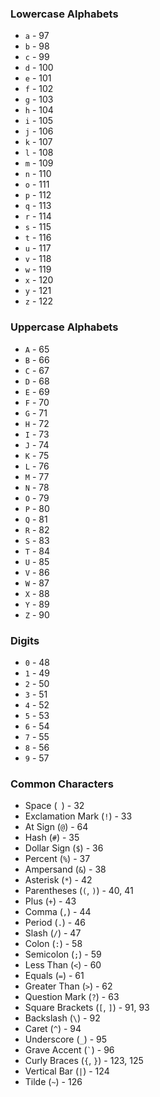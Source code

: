 
### Lowercase Alphabets

- `a` - 97
- `b` - 98
- `c` - 99
- `d` - 100
- `e` - 101
- `f` - 102
- `g` - 103
- `h` - 104
- `i` - 105
- `j` - 106
- `k` - 107
- `l` - 108
- `m` - 109
- `n` - 110
- `o` - 111
- `p` - 112
- `q` - 113
- `r` - 114
- `s` - 115
- `t` - 116
- `u` - 117
- `v` - 118
- `w` - 119
- `x` - 120
- `y` - 121
- `z` - 122

### Uppercase Alphabets

- `A` - 65
- `B` - 66
- `C` - 67
- `D` - 68
- `E` - 69
- `F` - 70
- `G` - 71
- `H` - 72
- `I` - 73
- `J` - 74
- `K` - 75
- `L` - 76
- `M` - 77
- `N` - 78
- `O` - 79
- `P` - 80
- `Q` - 81
- `R` - 82
- `S` - 83
- `T` - 84
- `U` - 85
- `V` - 86
- `W` - 87
- `X` - 88
- `Y` - 89
- `Z` - 90

### Digits

- `0` - 48
- `1` - 49
- `2` - 50
- `3` - 51
- `4` - 52
- `5` - 53
- `6` - 54
- `7` - 55
- `8` - 56
- `9` - 57

### Common Characters

- Space (` `) - 32
- Exclamation Mark (`!`) - 33
- At Sign (`@`) - 64
- Hash (`#`) - 35
- Dollar Sign (`$`) - 36
- Percent (`%`) - 37
- Ampersand (`&`) - 38
- Asterisk (`*`) - 42
- Parentheses (`(`, `)`) - 40, 41
- Plus (`+`) - 43
- Comma (`,`) - 44
- Period (`.`) - 46
- Slash (`/`) - 47
- Colon (`:`) - 58
- Semicolon (`;`) - 59
- Less Than (`<`) - 60
- Equals (`=`) - 61
- Greater Than (`>`) - 62
- Question Mark (`?`) - 63
- Square Brackets (`[`, `]`) - 91, 93
- Backslash (`\`) - 92
- Caret (`^`) - 94
- Underscore (`_`) - 95
- Grave Accent (`` ` ``) - 96
- Curly Braces (`{`, `}`) - 123, 125
- Vertical Bar (`|`) - 124
- Tilde (`~`) - 126

